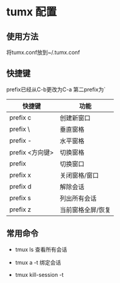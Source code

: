 # tumx 配置

## 使用方法
将tumx.conf放到~/.tumx.conf

## 快捷键
prefix已经从C-b更改为C-a
第二prefix为`

| 快捷键          | 功能              |
| --------------- | ----------------- |
| prefix c        | 创建新窗口        |
| prefix \        | 垂直窗格          |
| prefix -        | 水平窗格          |
| prefix <方向键> | 切换窗格          |
| prefix <num>    | 切换窗口          |
| prefix x        | 关闭窗格/窗口     |
| prefix d        | 解除会话          |
| prefix s        | 列出所有会话      |
| prefix z        | 当前窗格全屏/恢复 |

## 常用命令

- tmux ls 查看所有会话

- tmux a -t <session> 绑定会话

-   tmux kill-session -t <session-name>